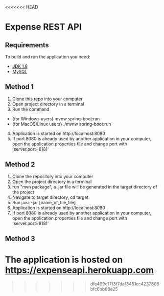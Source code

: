 <<<<<<< HEAD
# Expense REST API

## Requirements
To build and run the application you need:
- [JDK 1.8](http://www.oracle.com/technetwork/java/javase/downloads/jdk8-downloads-2133151.html)
- [MySQL](https://https://dev.mysql.com/downloads/installer/)

## Method 1
1. Clone this repo into your computer
2. Open project directory in a terminal
3. Run the command 
  - (for Windows users) mvnw spring-boot:run
  - (for MacOS/Linux users) ./mvnw spring-boot:run
4. Application is started on http://localhost:8080
5. If port 8080 is already used by another application in your computer, open the application.properties file and change port with 'server.port=8181'

## Method 2
1. Clone the repository into your computer
2. Open the project directory in a terminal
3. run "mvn package",  a .jar file will be generated in the target directory of the project
4. Navigate to target directory, cd target
5. Run java -jar [name_of_file_file]
6. Application is started on http://localhost:8080
7. If port 8080 is already used by another application in your computer, open the application.properties file and change port with 'server.port=8181'

## Method 3
The application is hosted on https://expenseapi.herokuapp.com
=======

>>>>>>> dfe499e17f3f7daf3451cc4237806bfc6bb68e25
